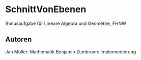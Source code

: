 # SchnittVonEbenen
Bonusaufgabe für Lineare Algebra und Geometrie, FHNW

## Autoren
Jan Müller: Mathematik
Benjamin Zumbrunn: Implementierung

